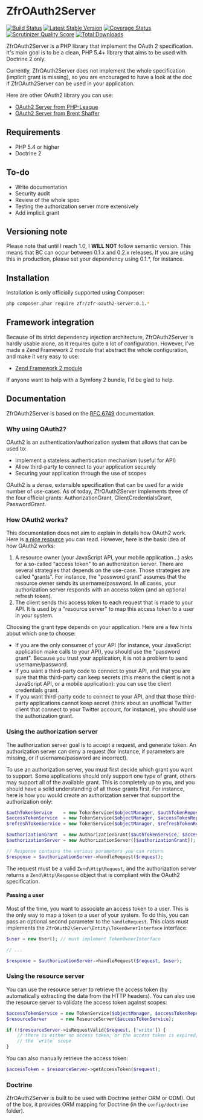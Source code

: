 # ZfrOAuth2Server

[![Build Status](https://travis-ci.org/zf-fr/zfr-oauth2-server.png)](https://travis-ci.org/zf-fr/zfr-oauth2-server)
[![Latest Stable Version](https://poser.pugx.org/zfr/zfr-oauth2-server/v/stable.png)](https://packagist.org/packages/zfr/zfr-oauth2-server)
[![Coverage Status](https://coveralls.io/repos/zf-fr/zfr-oauth2-server/badge.png)](https://coveralls.io/r/zf-fr/zfr-oauth2-server)
[![Scrutinizer Quality Score](https://scrutinizer-ci.com/g/zf-fr/zfr-oauth2-server/badges/quality-score.png?s=be36235c9898cfc55044f58d9bba789d2d4d102e)](https://scrutinizer-ci.com/g/zf-fr/zfr-oauth2-server/)
[![Total Downloads](https://poser.pugx.org/zfr/zfr-oauth2-server/downloads.png)](https://packagist.org/packages/zfr/zfr-oauth2-server)

ZfrOAuth2Server is a PHP library that implement the OAuth 2 specification. It's main goal is to be a clean, PHP 5.4+
library that aims to be used with Doctrine 2 only.

Currently, ZfrOAuth2Server does not implement the whole specification (implicit grant is missing), so you are
encouraged to have a look at the doc if ZfrOAuth2Server can be used in your application.

Here are other OAuth2 library you can use:

- [OAuth2 Server from PHP-League](https://github.com/php-loep/oauth2-server)
- [OAuth2 Server from Brent Shaffer](https://github.com/bshaffer/oauth2-server-php)

## Requirements

- PHP 5.4 or higher
- Doctrine 2

## To-do

- Write documentation
- Security audit
- Review of the whole spec
- Testing the authorization server more extensively
- Add implicit grant

## Versioning note

Please note that until I reach 1.0, I **WILL NOT** follow semantic version. This means that BC can occur between
0.1.x and 0.2.x releases. If you are using this in production, please set your dependency using 0.1.*, for instance.

## Installation

Installation is only officially supported using Composer:

```sh
php composer.phar require zfr/zfr-oauth2-server:0.1.*
```

## Framework integration

Because of its strict dependency injection architecture, ZfrOAuth2Server is hardly usable alone, as it requires
quite a lot of configuration. However, I've made a Zend Framework 2 module that abstract the whole configuration,
and make it very easy to use:

* [Zend Framework 2 module](https://github.com/zf-fr/zfr-oauth2-server-module)

If anyone want to help with a Symfony 2 bundle, I'd be glad to help.


## Documentation

ZfrOAuth2Server is based on the [RFC 6749](http://tools.ietf.org/html/rfc6749) documentation.

### Why using OAuth2?

OAuth2 is an authentication/authorization system that allows that can be used to:

* Implement a stateless authentication mechanism (useful for API)
* Allow third-party to connect to your application securely
* Securing your application through the use of scopes

OAuth2 is a dense, extensible specification that can be used for a wide number of use-cases. As of today,
ZfrOAuth2Server implements three of the four official grants: AuthorizationGrant, ClientCredentialsGrant, PasswordGrant.

### How OAuth2 works?

This documentation does not aim to explain in details how OAuth2 work. Here is [a nice resource](http://aaronparecki.com/articles/2012/07/29/1/oauth2-simplified) you can read. However, here is the basic idea of how OAuth2 works:

1. A resource owner (your JavaScript API, your mobile application...) asks for a so-called "access token" to an
 authorization server. There are several strategies that depends on the use-case. Those strategies are called
 "grants". For instance, the "password grant" assumes that the resource owner sends its username/password. In all
 cases, your authorization server responds with an access token (and an optional refresh token).
2. The client sends this access token to each request that is made to your API. It is used by a "resource server"
to map this access token to a user in your system.

Choosing the grant type depends on your application. Here are a few hints about which one to choose:

* If you are the only consumer of your API (for instance, your JavaScript application make calls to your API), you
should use the "password grant". Because you trust your application, it is not a problem to send username/password.
* If you want a third-party code to connect to your API, and that you are sure that this third-party can keep secrets
(this means the client is not a JavaScript API, or a mobile application): you can use the client credentials grant.
* If you want third-party code to connect to your API, and that those third-party applications cannot keep secret
(think about an unofficial Twitter client that connect to your Twitter account, for instance), you should use the
authorization grant.

### Using the authorization server

The authorization server goal is to accept a request, and generate token. An authorization server can deny a
request (for instance, if parameters are missing, or if username/password are incorrect).

To use an authorization server, you must first decide which grant you want to support. Some applications should
only support one type of grant, others may support all of the available grant. This is completely up to you, and
you should have a solid understanding of all those grants first. For instance, here is how you would create an
authorization server that support the authorization only:

```php
$authTokenService    = new TokenService($objectManager, $authTokenRepository, $scopeRepository);
$accessTokenService  = new TokenService($objectManager, $accessTokenRepository, $scopeRepository);
$refreshTokenService = new TokenService($objectManager, $refreshTokenRepository, $scopeRepository);

$authorizationGrant  = new AuthorizationGrant($authTokenService, $accessTokenService, $refreshTokenService);
$authorizationServer = new AuthorizationServer([$authorizationGrant]);

// Response contains the various parameters you can return
$response = $authorizationServer->handleRequest($request);
```

The request must be a valid `Zend\Http\Request`, and the authorization server returns a `Zend\Http\Response` object
that is compliant with the OAuth2 specification.

#### Passing a user

Most of the time, you want to associate an access token to a user. This is the only way to map a token to a user
of your system. To do this, you can pass an optional second parameter to the `handleRequest`. This class must
implements the `ZfrOAuth2\Server\Entity\TokenOwnerInterface` interface:

```php
$user = new User(); // must implement TokenOwnerInterface

// ...

$response = $authorizationServer->handleRequest($request, $user);
```

### Using the resource server

You can use the resource server to retrieve the access token (by automatically extracting the data from the HTTP
headers). You can also use the resource server to validate the access token against scopes:

```php
$accessTokenService = new TokenService($objectManager, $accessTokenRepository, $scopeRepository);
$resourceServer     = new ResourceServer($accessTokenService);

if (!$resourceServer->isRequestValid($request, ['write']) {
    // there is either no access token, or the access token is expired, or the access token does not have
    // the `write` scope
}
```

You can also manually retrieve the access token:

```php
$accessToken = $resourceServer->getAccessToken($request);
```

### Doctrine

ZfrOAuth2Server is built to be used with Doctrine (either ORM or ODM). Out of the box, it provides ORM mapping for
Doctrine (in the `config/doctrine` folder).
